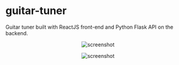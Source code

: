 # guitar-tuner
Guitar tuner built with ReactJS front-end and Python Flask API on the backend.


<p align="center">
  <img src="https://github.com/StianIsmar/guitar-tuner/blob/master/screenshots/landing" alt="screenshot" />
</p>

<p align="center">
  <img src="https://github.com/StianIsmar/guitar-tuner/blob/master/screenshots/recorded" alt="screenshot" />
</p>

